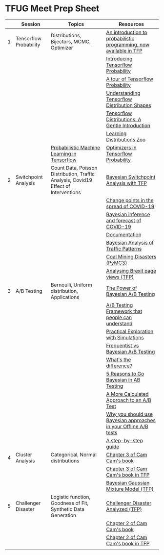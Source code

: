 # TFUG Meet Prep Sheet

|      | Session                | Topics                                                       | Resources                                                    |
| ---- | ---------------------- | ------------------------------------------------------------ | ------------------------------------------------------------ |
| 1    | Tensorflow Probability | Distributions, Bijectors, MCMC, Optimizer                    | [An introduction to probabilistic programming, now available in TFP](https://medium.com/tensorflow/an-introduction-to-probabilistic-programming-now-available-in-tensorflow-probability-6dcc003ca29e) |
|      |                        |                                                              | [Introducing Tensorflow Probability](https://medium.com/tensorflow/introducing-tensorflow-probability-dca4c304e245) |
|      |                        |                                                              | [A tour of Tensorflow Probability](https://www.tensorflow.org/probability/examples/A_Tour_of_TensorFlow_Probability) |
|      |                        |                                                              | [Understanding Tensorflow Distribution Shapes](https://www.tensorflow.org/probability/examples/Understanding_TensorFlow_Distributions_Shapes) |
|      |                        |                                                              | [Tensorflow Distributions: A Gentle Introduction](https://www.tensorflow.org/probability/examples/TensorFlow_Distributions_Tutorial) |
|      |                        |                                                              | [Learning Distributions Zoo](https://www.tensorflow.org/probability/examples/Learnable_Distributions_Zoo) |
|      |                        | [Probabilistic Machine Learning in Tensorflow](https://www.youtube.com/watch?v=BjUkL8DFH5Q) | [Optimizers in Tensorflow Probability](https://www.tensorflow.org/probability/examples/Optimizers_in_TensorFlow_Probability) |
| 2    | Switchpoint Analysis   | Count Data, Poisson Distribution, Traffic Analysis, Covid19: Effect of Interventions | [Bayesian Switchpoint Analysis with TFP](https://www.tensorflow.org/probability/examples/Bayesian_Switchpoint_Analysis) |
|      |                        |                                                              | [Change points in the spread of COVID-19](https://science.sciencemag.org/content/369/6500/eabb9789) |
|      |                        |                                                              | [Bayesian inference and forecast of COVID-19](https://github.com/Priesemann-Group/covid19_inference/) |
|      |                        |                                                              | [Documentation](https://covid19-inference.readthedocs.io/en/latest/doc/gettingstarted.html) |
|      |                        |                                                              | [Bayesian Analysis of Traffic Patterns](https://medium.com/@rrfd/bayesian-analysis-for-traffic-patterns-480e71a680ab) |
|      |                        |                                                              | [Coal Mining Disasters (PyMC3)](https://docs.pymc.io/notebooks/getting_started.html#Case-study-2:-Coal-mining-disasters) |
|      |                        |                                                              | [Analysing Brexit page views (TFP)](https://towardsdatascience.com/tensorflow-probability-analysing-brexit-page-views-with-bayesian-switchpoint-analysis-f0ac09a45059) |
| 3    | A/B Testing            | Bernoulli, Uniform distribution, Applications                | [The Power of Bayesian A/B Testing](https://medium.com/convoy-tech/the-power-of-bayesian-a-b-testing-f859d2219d5) |
|      |                        |                                                              | [A/B Testing Framework that people can understand](https://blog.exploratory.io/an-introduction-to-bayesian-a-b-testing-in-exploratory-cb5a7ad80963) |
|      |                        |                                                              | [Practical Exploration with Simulations](https://towardsdatascience.com/exploring-bayesian-a-b-testing-with-simulations-7500b4fc55bc) |
|      |                        |                                                              | [Frequentist vs Bayesian A/B Testing](https://www.dynamicyield.com/lesson/bayesian-testing/) |
|      |                        |                                                              | [What's the difference?](https://cxl.com/blog/bayesian-frequentist-ab-testing/) |
|      |                        |                                                              | [5 Reasons to Go Bayesian in AB Testing](http://blog.analytics-toolkit.com/2017/5-reasons-bayesian-ab-testing-debunked/) |
|      |                        |                                                              | [A More Calculated Approach to an A/B Test](https://blog.hubspot.com/marketing/bayesian-ab-testing) |
|      |                        |                                                              | [Why you should use Bayesian approaches in your Offline A/B tests](https://towardsdatascience.com/from-frequentism-to-bayesianism-going-deeper-part-2-offline-a-b-test-d3324f7a39bb) |
|      |                        |                                                              | [A step-by-step guide](http://www.claudiobellei.com/2017/11/02/bayesian-AB-testing/) |
| 4    | Cluster Analysis       | Categorical, Normal distributions                            | [Chapter 3 of Cam Cam's book](https://nbviewer.jupyter.org/github/CamDavidsonPilon/Probabilistic-Programming-and-Bayesian-Methods-for-Hackers/blob/master/Chapter3_MCMC/Ch3_IntroMCMC_PyMC3.ipynb) |
|      |                        |                                                              | [Chapter 3 of Cam Cam's book in TFP](https://github.com/CamDavidsonPilon/Probabilistic-Programming-and-Bayesian-Methods-for-Hackers/blob/master/Chapter3_MCMC/Ch3_IntroMCMC_TFP.ipynb) |
|      |                        |                                                              | [Bayesian Gaussian Mixture Model (TFP)](https://www.tensorflow.org/probability/examples/Bayesian_Gaussian_Mixture_Model) |
| 5    | Challenger Disaster    | Logistic function, Goodness of Fit, Synthetic Data Generation | [Challenger Disaster Analyzed (TFP)](https://blog.tensorflow.org/2018/12/an-introduction-to-probabilistic.html) |
|      |                        |                                                              | [Chapter 2 of Cam Cam's book](https://nbviewer.jupyter.org/github/CamDavidsonPilon/Probabilistic-Programming-and-Bayesian-Methods-for-Hackers/blob/master/Chapter2_MorePyMC/Ch2_MorePyMC_PyMC3.ipynb#Example:-Challenger-Space-Shuttle-Disaster-) |
|      |                        |                                                              | [Chapter 2 of Cam Cam's book in TFP](https://github.com/CamDavidsonPilon/Probabilistic-Programming-and-Bayesian-Methods-for-Hackers/blob/master/Chapter2_MorePyMC/Ch2_MorePyMC_TFP.ipynb) |
|      |                        |                                                              |                                                              |

